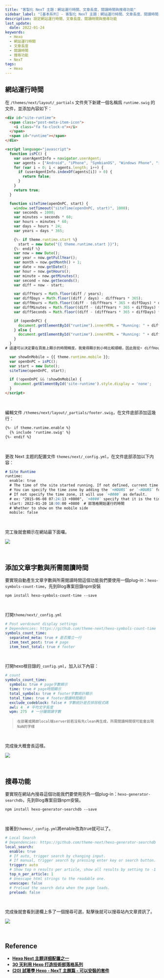 ```yaml
---
title: "客製化 NexT 主題：網站運行時間、文章長度、閱讀時間與搜尋功能"
sidebar_label: "[基本系列] - 客製化 NexT 主題：網站運行時間、文章長度、閱讀時間與搜尋功能"
description: 設定網站運行時間、文章長度、閱讀時間與搜尋功能
last_update:
  date: 2022-01-24
keywords:
  - Hexo
  - 網站運行時間
  - 文章長度
  - 閱讀時間
  - 搜尋功能
  - NexT
tags:
  - Hexo
---
```


## **網站運行時間**

在 `/themes/next/layout/_partials` 文件夾下新建一個名稱爲 `runtime.swig` 的文件，並添加內容如下：

<!-- more -->

```html
<div id="site-runtime">
  <span class="post-meta-item-icon">
    <i class="fa fa-clock-o"></i>
  </span>
  <span id="runtime"></span>
</div>

<script language="javascript">
  function isPC() {
    var userAgentInfo = navigator.userAgent;
    var agents = ["Android", "iPhone", "SymbianOS", "Windows Phone", "iPad", "iPod"];
    for (var i = 0; i < agents.length; i++) {
      if (userAgentInfo.indexOf(agents[i]) > 0) {
        return false;
      }
    }
    return true;
  }

  function siteTime(openOnPC, start) {
    window.setTimeout("siteTime(openOnPC, start)", 1000);
    var seconds = 1000;
    var minutes = seconds * 60;
    var hours = minutes * 60;
    var days = hours * 24;
    var years = days * 365;

    {%- if theme.runtime.start %}
      start = new Date("{{ theme.runtime.start }}");
    {%- endif %}
    var now = new Date();
    var year = now.getFullYear();
    var month = now.getMonth() + 1;
    var date = now.getDate();
    var hour = now.getHours();
    var minute = now.getMinutes();
    var second = now.getSeconds();
    var diff = now - start;

    var diffYears = Math.floor(diff / years);
    var diffDays = Math.floor((diff / days) - diffYears * 365);
    var diffHours = Math.floor((diff - (diffYears * 365 + diffDays) * days) / hours);
    var diffMinutes = Math.floor((diff - (diffYears * 365 + diffDays) * days - diffHours * hours) / minutes);
    var diffSeconds = Math.floor((diff - (diffYears * 365 + diffDays) * days - diffHours * hours - diffMinutes * minutes) / seconds);

    if (openOnPC) {
      document.getElementById("runtime").innerHTML = "Running: " + diffYears + " years " + diffDays + " days " + diffHours + " hours " + diffMinutes + " mins " + diffSeconds + " secs";
    } else {
      document.getElementById("runtime").innerHTML = "Running: " + diffYears + "y " + diffDays + "d " + diffHours + "h " + diffMinutes + "m " + diffSeconds + "s";
    }
  }
# 這邊可以決定要在頁面上顯示的時間精度，我覺得顯示到小時比較順眼，因此我從+ diffHours + " hours " 後面分鐘與秒鐘的部分就刪掉了（未來要加回來再看這篇文就好ＸＤ這就是寫文章的好處）

  var showOnMobile = {{ theme.runtime.mobile }};
  var openOnPC = isPC();
  var start = new Date();
  siteTime(openOnPC, start);

  if (!openOnPC && !showOnMobile) {
    document.getElementById('site-runtime').style.display = 'none';
  }
</script>
```

<br/>

編輯文件 `/themes/next/layout/_partials/footer.swig`，在文件底部添加這幾行：

```html
{%- if theme.runtime.enable %}
  {% include 'runtime.swig' %}
{%- endif %}
```

<br/>

更改 Next 主题的配置文件 `themes/next/_config.yml`，在文件底部添加以下内容：

```markdown
# Site Runtime
runtime:
  enable: true
  # The time of the site started running. If not defined, current time of local time zone will be used.
  # You can specify the time zone by adding the `+HOURS` or `-HOURS` format time zone.
  # If not specify the time zone, it will use `+0000` as default.
  # ex: "2015-06-08 07:24:13 +0800", `+0800` specify that it is the time in the East Eight Time Zone.
  start: 2022-01-20 18:00:00 +0800  # 部落格開始運行的時間
  # Whether to show on the mobile side
  mobile: false
```

<br/>

完工後就會顯示在網站最下面囉。

![](https://res.cloudinary.com/djtoo8orh/image/upload/v1673832339/Hexo%20Blog/2022-01-24-hexo-from-scratch-9/%E9%81%8B%E8%A1%8C%E6%99%82%E9%96%93_qdcddf.png)

<br/>

## **添加文章字數與所需閱讀時間**

要實現自動產生文章字數與所需閱讀時間這個功能我們要使用一個plug-in：`hexo-symbols-count-time`，先到Blog專案目錄npm安裝

```shell
npm install hexo-symbols-count-time --save
```

<br/>

打開`theme/next/_config.yml`

```yaml
# Post wordcount display settings
# Dependencies: https://github.com/theme-next/hexo-symbols-count-time
symbols_count_time:
  separated_meta: true # 是否獨立一行
  item_text_post: true # page
  item_text_total: true # footer
```

<br/>

打開hexo根目錄的`_config.yml`，加入以下內容：

```yaml
# count
symbols_count_time:
  symbols: true # page字數顯示
  time: true # page時間顯示
  total_symbols: true # footer字數統計顯示
  total_time: true # footer閱讀時間顯示
  exclude_codeblock: false # 字數統計是否排除程式碼
  awl: 4  # 平均文字長度
  wpm: 275  # 一分鐘閱讀字數

```

> `在部署或開啟local端server前若沒有先clean再生成，所需閱讀時間很可能會出現NaN的字樣`

<br/>

完成後大概會長這樣。

![](https://res.cloudinary.com/djtoo8orh/image/upload/v1673832339/Hexo%20Blog/2022-01-24-hexo-from-scratch-9/%E9%96%B1%E8%AE%80%E6%99%82%E9%96%93_h9i4cu.png)


<br/>


## **搜尋功能**

要實現在網站內搜尋這個功能我們要使用另外一個plug-in：`hexo-generator-searchdb`，先到Blog專案目錄npm安裝。

```shell
npm install hexo-generator-searchdb --save
```

<br/>

接著到`themes/_config.yml`將enable改為true就可以了。

```yaml
# Local Search
# Dependencies: https://github.com/theme-next/hexo-generator-searchdb
local_search:
  enable: true
  # If auto, trigger search by changing input.
  # If manual, trigger search by pressing enter key or search button.
  trigger: auto
  # Show top n results per article, show all results by setting to -1
  top_n_per_article: 1
  # Unescape html strings to the readable one.
  unescape: false
  # Preload the search data when the page loads.
  preload: false
```

<br/>

完成後就會看到邊欄上多了一個搜尋可選，點擊後就可以搜尋站內文章資訊了。

![](https://res.cloudinary.com/djtoo8orh/image/upload/v1673832340/Hexo%20Blog/2022-01-24-hexo-from-scratch-9/%E6%90%9C%E5%B0%8B_h7afyy.png)

<br/>

## **Reference**

- **[Hexo Next 主题详细配置之一](https://www.techgrow.cn/posts/755ff30d.html)**
- **[30 天利用 Hexo 打造技術部落格系列](https://ithelp.ithome.com.tw/users/20139218/ironman/3910)**
- **[(20) 試著學 Hexo - NexT 主題篇 - 可以安裝的套件](https://ithelp.ithome.com.tw/articles/10248214)**